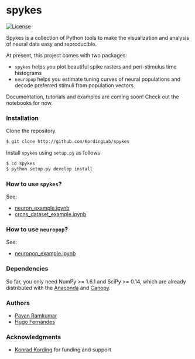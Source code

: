 # spykes

[![License](https://img.shields.io/badge/license-MIT-blue.svg?style=flat)](https://github.com/KordingLab/spykes/blob/master/LICENSE)

Spykes is a collection of Python tools to make the visualization and analysis of neural data easy and reproducible.

At present, this project comes with two packages:
- ```spykes``` helps you plot beautiful spike rasters and peri-stimulus time histograms
- ```neuropop``` helps you estimate tuning curves of neural populations and decode preferred stimuli from population vectors

Documentation, tutorials and examples are coming soon! Check out the notebooks for now.

### Installation

Clone the repository.

```bash
$ git clone http://github.com/KordingLab/spykes
```

Install `spykes` using `setup.py` as follows

```bash
$ cd spykes
$ python setup.py develop install
```

### How to use ```spykes```?

See:
- [neuron_example.ipynb](http://nbviewer.jupyter.org/github/KordingLab/spykes/blob/master/notebooks/neuron_example.ipynb)
- [crcns_dataset_example.ipynb](http://nbviewer.jupyter.org/github/KordingLab/spykes/blob/master/notebooks/crcns_dataset_example.ipynb)

### How to use ```neuropop```?

See:
- [neuropop_example.ipynb](http://nbviewer.jupyter.org/github/KordingLab/spykes/blob/master/notebooks/neuropop_example.ipynb)

### Dependencies

So far, you only need NumPy >= 1.6.1 and SciPy >= 0.14, which are already distributed with the [Anaconda](https://www.continuum.io/downloads) and [Canopy](https://www.enthought.com/products/canopy/). 

### Authors

* [Pavan Ramkumar](http:/github.com/pavanramkumar)
* [Hugo Fernandes](http:/github.com/hugoguh)

### Acknowledgments

* [Konrad Kording](http://kordinglab.com) for funding and support
